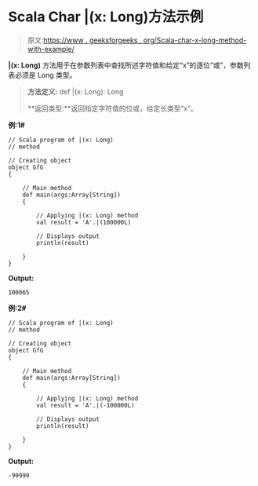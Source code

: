 # Scala Char |(x: Long)方法示例

> 原文:[https://www . geeksforgeeks . org/Scala-char-x-long-method-with-example/](https://www.geeksforgeeks.org/scala-char-x-long-method-with-example/)

**|(x: Long)** 方法用于在参数列表中查找所述字符值和给定“x”的逐位“或”，参数列表必须是 Long 类型。

> **方法定义:** def |(x: Long): Long
> 
> **返回类型:**返回指定字符值的位或，给定长类型“x”。

**例:1#**

```
// Scala program of |(x: Long)
// method

// Creating object
object GfG
{ 

    // Main method
    def main(args:Array[String])
    {

        // Applying |(x: Long) method 
        val result = 'A'.|(100000L)

        // Displays output
        println(result)

    }
} 
```

**Output:**

```
100065

```

**例:2#**

```
// Scala program of |(x: Long)
// method

// Creating object
object GfG
{ 

    // Main method
    def main(args:Array[String])
    {

        // Applying |(x: Long) method
        val result = 'A'.|(-100000L)

        // Displays output
        println(result)

    }
} 
```

**Output:**

```
-99999

```